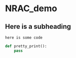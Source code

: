 NRAC_demo
=========

Here is a subheading
---------------------

`here is some code`

```python
def pretty_print():
	pass
```

